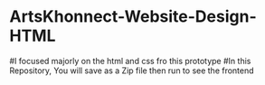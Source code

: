 # ArtsKhonnect-Website-Design-HTML
#I focused majorly on the html and css fro this prototype
#In this Repository, You will save as a Zip file then run to see the frontend 
